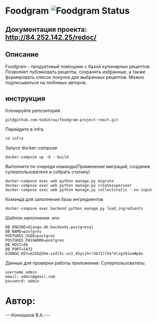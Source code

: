 # Foodgram ![Foodgram Status](https://github.com/vadikray/foodgram-project-react/actions/workflows/foodgram_workflow.yml/badge.svg?branch=master&event=push)
## Документация проекта: http://84.252.142.25/redoc/

## Описание

Foodgram - продуктовый помощник с базой кулинарных рецептов. Позволяет публиковать рецепты, сохранять избранные, а также формировать список покупок для выбранных рецептов. Можно подписываться на любимых авторов.

## инструкция
Клонируйте репозиторий
```
git@github.com:Vadikray/foodgram-project-react.git
```
Перейдите в infra
```
cd infra
```
Запуск docker-compose
```
docker-compose up -d --build
```
Выполните по очереди команды(Применение миграций, создания суперпользователя и собрать статику)
```
docker-compose exec web python manage.py migrate
docker-compose exec web python manage.py createsuperuser
docker-compose exec web python manage.py collectstatic --no-input 
```
Команда для заполнения базы ингредиентов
```
docker-compose exec backend python manage.py load_ingredients
```


Шаблон наполнения .env
```
DB_ENGINE=django.db.backends.postgresql 
DB_NAME=postgres
POSTGRES_USER=postgres
POSTGRES_PASSWORD=postgres
DB_HOST=db
DB_PORT=5432
DJANGO_KEY=&25k@3hm-s1d)5c-zu3_45ycih+!5&717(b$*d)zg341xo#p$e
```
Данные для проверки работы приложения: Суперпользователь:
```
username admin
email: admin@gmail.com
password: admin
```

# Автор:
---Конюшков В.А.---
